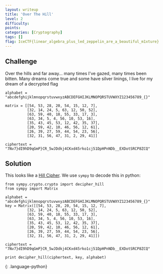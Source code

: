 ```yaml
---
layout: writeup
title: 'Over The Hill'
level: 2
difficulty:
points:
categories: [Cryptography]
tags: []
flag: IceCTF{linear_algebra_plus_led_zeppelin_are_a_beautiful_m1xture}
---
```

## Challenge

Over the hills and far away... many times I've gazed, many times been
bitten. Many dreams come true and some have silver linings, I live for
my dream of a decrypted flag

    alphabet = "abcdefghijklmnopqrstuvwxyzABCDEFGHIJKLMNOPQRSTUVWXYZ123456789_{}"
    
    matrix = [[54, 53, 28, 20, 54, 15, 12, 7],
              [32, 14, 24, 5, 63, 12, 50, 52],
              [63, 59, 40, 18, 55, 33, 17, 3],
              [63, 34, 5, 4, 56, 10, 53, 16],
              [35, 43, 45, 53, 12, 42, 35, 37],
              [20, 59, 42, 10, 46, 56, 12, 61],
              [26, 39, 27, 59, 44, 54, 23, 56],
              [32, 31, 56, 47, 31, 2, 29, 41]]
    
    ciphertext = "7Nv7}dI9hD9qGmP}CR_5wJDdkj4CKxd45rko1cj51DpHPnNDb__EXDotSRCP8ZCQ"

## Solution

This looks like a [Hill Cipher][1]. We use `sympy` to decode this in
python:

    from sympy.crypto.crypto import decipher_hill
    from sympy import Matrix
    
    alphabet = "abcdefghijklmnopqrstuvwxyzABCDEFGHIJKLMNOPQRSTUVWXYZ123456789_{}"
    key = Matrix([[54, 53, 28, 20, 54, 15, 12, 7],
              [32, 14, 24, 5, 63, 12, 50, 52],
              [63, 59, 40, 18, 55, 33, 17, 3],
              [63, 34, 5, 4, 56, 10, 53, 16],
              [35, 43, 45, 53, 12, 42, 35, 37],
              [20, 59, 42, 10, 46, 56, 12, 61],
              [26, 39, 27, 59, 44, 54, 23, 56],
              [32, 31, 56, 47, 31, 2, 29, 41]])
    
    ciphertext = "7Nv7}dI9hD9qGmP}CR_5wJDdkj4CKxd45rko1cj51DpHPnNDb__EXDotSRCP8ZCQ"
    
    print decipher_hill(ciphertext, key, alphabet)
{: .language-python}


[1]: https://en.wikipedia.org/wiki/Hill_cipher
